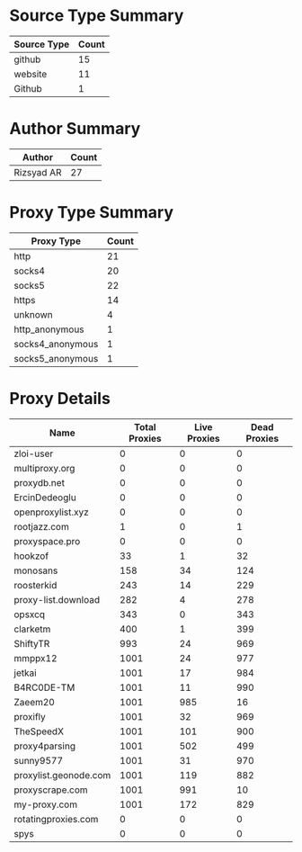 # Source Type Summary

| Source Type | Count |
|-------------|-------|
| github | 15 |
| website | 11 |
| Github | 1 |


# Author Summary

| Author | Count |
|--------|-------|
| Rizsyad AR | 27 |


# Proxy Type Summary

| Proxy Type | Count |
|------------|-------|
| http | 21 |
| socks4 | 20 |
| socks5 | 22 |
| https | 14 |
| unknown | 4 |
| http_anonymous | 1 |
| socks4_anonymous | 1 |
| socks5_anonymous | 1 |


# Proxy Details

| Name | Total Proxies | Live Proxies | Dead Proxies |
|------|---------------|--------------|---------------|
| zloi-user | 0 | 0 | 0 |
| multiproxy.org | 0 | 0 | 0 |
| proxydb.net | 0 | 0 | 0 |
| ErcinDedeoglu | 0 | 0 | 0 |
| openproxylist.xyz | 0 | 0 | 0 |
| rootjazz.com | 1 | 0 | 1 |
| proxyspace.pro | 0 | 0 | 0 |
| hookzof | 33 | 1 | 32 |
| monosans | 158 | 34 | 124 |
| roosterkid | 243 | 14 | 229 |
| proxy-list.download | 282 | 4 | 278 |
| opsxcq | 343 | 0 | 343 |
| clarketm | 400 | 1 | 399 |
| ShiftyTR | 993 | 24 | 969 |
| mmppx12 | 1001 | 24 | 977 |
| jetkai | 1001 | 17 | 984 |
| B4RC0DE-TM | 1001 | 11 | 990 |
| Zaeem20 | 1001 | 985 | 16 |
| proxifly | 1001 | 32 | 969 |
| TheSpeedX | 1001 | 101 | 900 |
| proxy4parsing | 1001 | 502 | 499 |
| sunny9577 | 1001 | 31 | 970 |
| proxylist.geonode.com | 1001 | 119 | 882 |
| proxyscrape.com | 1001 | 991 | 10 |
| my-proxy.com | 1001 | 172 | 829 |
| rotatingproxies.com | 0 | 0 | 0 |
| spys | 0 | 0 | 0 |
